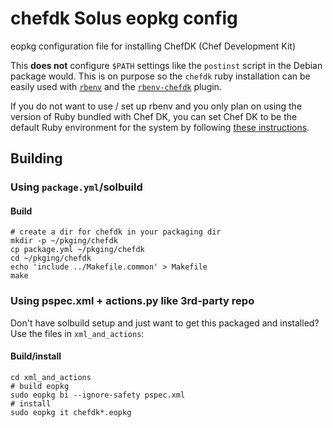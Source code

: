 # chefdk Solus eopkg config

eopkg configuration file for installing ChefDK (Chef Development Kit)

This __does not__ configure `$PATH` settings like the `postinst` script
in the Debian package would. This is on purpose so the `chefdk` ruby
installation can be easily used with [`rbenv`](https://github.com/rbenv/rbenv)
and the [`rbenv-chefdk`](https://github.com/docwhat/rbenv-chefdk) plugin.

If you do not want to use / set up rbenv and you only plan on using the version
of Ruby bundled with Chef DK, you can set Chef DK to be the default Ruby
environment for the system by following
[these instructions](https://github.com/chef/chef-dk#using-chefdk-as-your-primary-development-environment).

## Building

### Using `package.yml`/solbuild

#### Build

```
# create a dir for chefdk in your packaging dir
mkdir -p ~/pkging/chefdk
cp package.yml ~/pkging/chefdk
cd ~/pkging/chefdk
echo 'include ../Makefile.common' > Makefile
make
```

### Using pspec.xml + actions.py like 3rd-party repo

Don't have solbuild setup and just want to get this packaged and installed? Use
the files in `xml_and_actions`:

#### Build/install

```
cd xml_and_actions
# build eopkg
sudo eopkg bi --ignore-safety pspec.xml
# install
sudo eopkg it chefdk*.eopkg
```
